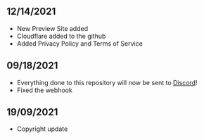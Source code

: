 ## 12/14/2021
* New Preview Site added
* Cloudflare added to the github
* Added Privacy Policy and Terms of Service

## 09/18/2021
* Everything done to this repository will now be sent to [Discord](https://discord.com/invite/zWFW6yg)!
* Fixed the webhook

## 19/09/2021
* Copyright update
